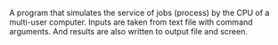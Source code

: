 A program that simulates the service of jobs (process) by the CPU of a multi-user computer.
Inputs are taken from text file with command arguments. And results are also written to output file and screen.

